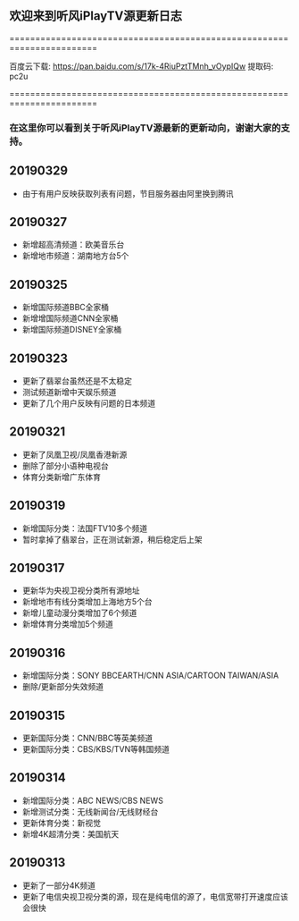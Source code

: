

## 欢迎来到听风iPlayTV源更新日志

=======================================================================

百度云下载: https://pan.baidu.com/s/17k-4RiuPztTMnh_vOypIQw 提取码: pc2u 

=======================================================================

### 在这里你可以看到关于听风iPlayTV源最新的更新动向，谢谢大家的支持。

## 20190329
- 由于有用户反映获取列表有问题，节目服务器由阿里换到腾讯

## 20190327
- 新增超高清频道：欧美音乐台
- 新增地市频道：湖南地方台5个

## 20190325
- 新增国际频道BBC全家桶
- 新增增国际频道CNN全家桶
- 新增国际频道DISNEY全家桶

## 20190323
- 更新了翡翠台虽然还是不太稳定
- 测试频道新增中天娱乐频道
- 更新了几个用户反映有问题的日本频道

## 20190321
- 更新了凤凰卫视/凤凰香港新源
- 删除了部分小语种电视台
- 体育分类新增广东体育

## 20190319
- 新增国际分类：法国FTV10多个频道
- 暂时拿掉了翡翠台，正在测试新源，稍后稳定后上架

## 20190317
- 更新华为央视卫视分类所有源地址
- 新增地市有线分类增加上海地方5个台
- 新增儿童动漫分类增加了6个频道
- 新增体育分类增加5个频道

## 20190316
- 新增国际分类：SONY BBCEARTH/CNN ASIA/CARTOON TAIWAN/ASIA
- 删除/更新部分失效频道

## 20190315
- 更新国际分类：CNN/BBC等英美频道
- 更新国际分类：CBS/KBS/TVN等韩国频道

## 20190314
- 新增国际分类：ABC NEWS/CBS NEWS
- 新增测试分类：无线新闻台/无线财经台
- 更新体育分类：新视觉
- 新增4K超清分类：美国航天

## 20190313
- 更新了一部分4K频道
- 更新了电信央视卫视分类的源，现在是纯电信的源了，电信宽带打开速度应该会很快


